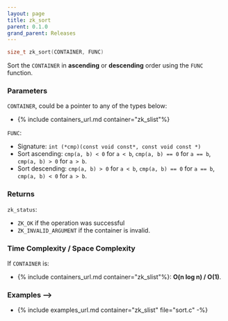 ```yaml
---
layout: page
title: zk_sort
parent: 0.1.0
grand_parent: Releases
---
```


``` c
size_t zk_sort(CONTAINER, FUNC)
```

Sort the `CONTAINER` in **ascending**  or **descending** order using the `FUNC` function.

### Parameters

`CONTAINER`, could be a pointer to any of the types below:

- {% include containers_url.md container="zk_slist"%}

`FUNC`:

- Signature: `int (*cmp)(const void const*, const void const *)`
- Sort ascending: `cmp(a, b) < 0` for `a < b`, `cmp(a, b) == 0` for `a == b`, `cmp(a, b) > 0` for `a > b`.
- Sort descending: `cmp(a, b) > 0` for `a < b`, `cmp(a, b) == 0` for `a == b`, `cmp(a, b) < 0` for `a > b`.

### Returns

`zk_status`:

- `ZK_OK` if the operation was successful
- `ZK_INVALID_ARGUMENT` if the container is invalid.

### Time Complexity / Space Complexity

If `CONTAINER` is:

- {% include containers_url.md container="zk_slist"%}: **O(n log n) / O(1)**.

### Examples -->

- {% include examples_url.md container="zk_slist" file="sort.c" -%}
